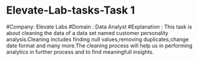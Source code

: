 # Elevate-Lab-tasks-Task 1
#Company: Elevate Labs
#Domain : Data Analyst
#Explanation : This task is about cleaning the data of a data set named customer personality analysis.Cleaning includes finding null values,removing duplicates,change date format and many more.The cleaning process will help us in performing analytics in further process and to find meaningfull insights.
